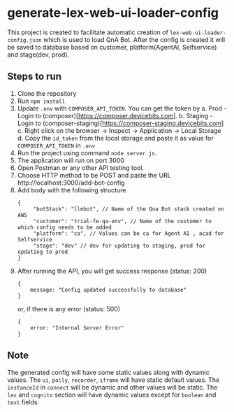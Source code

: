 # generate-lex-web-ui-loader-config
This project is created to facilitate automatic creation of `lex-web-ui-loader-config.json` which is used to load QnA Bot. After the config is created it will be saved to database based on customer, platform(AgentAI, Selfservice) and stage(dev, prod).

## Steps to run
1. Clone the repository
2. Run `npm install`
3. Update `.env` with `COMPOSER_API_TOKEN`. You can get the token by
    a. Prod - Login to (composer)[https://composer.devicebits.com].
    b. Staging - Login to (composer-staging)[https://composer-staging.devicebits.com] 
    c. Right click on the browser -> Inspect -> Application -> Local Storage
    d. Copy the `id_token` from the local storage and paste it as value for `COMPOSER_API_TOKEN` in `.env`
4. Run the project using command `node server.js`.
5. The application will run on port 3000
6. Open Postman or any other API testing tool.
7. Choose HTTP method to be POST and paste the URL http://localhost:3000/add-bot-config
8. Add body with the following structure
   ```
   {
        "botStack": "llmbot", // Name of the Qna Bot stack created on AWS
        "customer": "trial-fe-qa-env", // Name of the customer to which config needs to be added
        "platform": "ca", // Values can be ca for Agent AI , acad for Selfservice
        "stage": "dev" // dev for updating to staging, prod for updating to prod
   }
   ```
10. After running the API, you will get success response (status: 200)
    ```
    {
        message: "Config updated successfully to database"
    }
    ```
    or, if there is any error (status: 500)
    ```
    {
        error: "Internal Server Error"
    }
    ```

## Note
The generated config will have some static values along with dynamic values. The `ui`, `polly`, `recorder`, `iframe` will have static default values. The `instanceId` in `connect` will be dynamic and other values will be static. The `lex` and `cognito` section will have dynamic values except for `boolean` and `text` fields.
